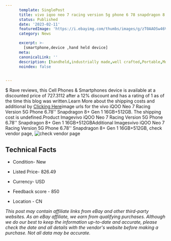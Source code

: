 ```yaml
---
      template: SinglePost
      title: vivo iqoo neo 7 racing version 5g phone 6 78 snapdragon 8 gen 1 16gb 512gb
      status: Published
      date: '2023-02-11'
      featuredImage: 'https://i.ebayimg.com/thumbs/images/g/zT0AAOSw46Vj2jLN/s-l225.jpg'
      category: News

      excerpt: >-
        [smartphone,device ,hand held device]
      meta:
      canonicalLink: ''
      description: [handheld,industrially made,well crafted,Portable,Mobile,Compact,Convenient,Lightweight,Maneuverable,Man-portable,Miniature,Carriable,Hand-held,Light,Holdable,Transportable,Mobile device,Pocket-sized,On-the-go,Wireless,Cordless,Compact size,Convenient size, smartphone,device ,hand held device]
      noindex: false

        
---
```

$
    Rave reviews, this Cell Phones & Smartphones device is available at a discounted price of 727.3112 after a 12% discount and has a rating of 1 as of the time this blog was written.Learn More about the shipping costs and additional by [Clicking Here](https://www.ebay.com/itm/225390605486?hash=item347a53b4ae%3Ag%3AzT0AAOSw46Vj2jLN&mkevt=1&mkcid=1&mkrid=711-53200-19255-0&campid=%253CePNCampaignId%253E&customid=%253CreferenceId%253E&toolid=10049)image urls for the vivo iQOO Neo 7 Racing Version 5G Phone 6.78'' Snapdragon 8+ Gen 1 16GB+512GB. The shipping cost is undefined.Product Imagevivo iQOO Neo 7 Racing Version 5G Phone 6.78'' Snapdragon 8+ Gen 1 16GB+512GBAdditional Imagesvivo iQOO Neo 7 Racing Version 5G Phone 6.78'' Snapdragon 8+ Gen 1 16GB+512GB, check vendor page, ![check vendor page](https://origin-galleryplus.ebayimg.com/ws/web/225390605486_2_0_1/225x225.jpg,https://origin-galleryplus.ebayimg.com/ws/web/225390605486_3_0_1/225x225.jpg,https://origin-galleryplus.ebayimg.com/ws/web/225390605486_4_0_1/225x225.jpg,https://origin-galleryplus.ebayimg.com/ws/web/225390605486_5_0_1/225x225.jpg,https://origin-galleryplus.ebayimg.com/ws/web/225390605486_6_0_1/225x225.jpg,https://origin-galleryplus.ebayimg.com/ws/web/225390605486_7_0_1/225x225.jpg,https://origin-galleryplus.ebayimg.com/ws/web/225390605486_8_0_1/225x225.jpg,https://origin-galleryplus.ebayimg.com/ws/web/225390605486_9_0_1/225x225.jpg,https://origin-galleryplus.ebayimg.com/ws/web/225390605486_10_0_1/225x225.jpg)
    
    

 ## Technical Facts 



     
      

 - Condition- New 


      

 - Listed Price- 826.49 


      

 - Currency- USD 


      

 - Feedback score - 850 


      

 - Location - CN 


      
      

 *_This post may contain affiliate links from eBay and other third-party websites. As an eBay affiliate, we earn from qualifying purchases. Although we do our best to keep the information up-to-date and accurate, please check the date and all details with the vendor's website before making a purchase. Not all data may be accurate._*



    
    
    
    
    